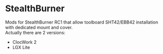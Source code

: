 # StealthBurner
Mods for StealthBurner RC1 that allow toolboard SHT42/EBB42 installation with dedicated mount and cover.<br>
Actually there are 2 versions:
- ClocWork 2
- LGX Lite

